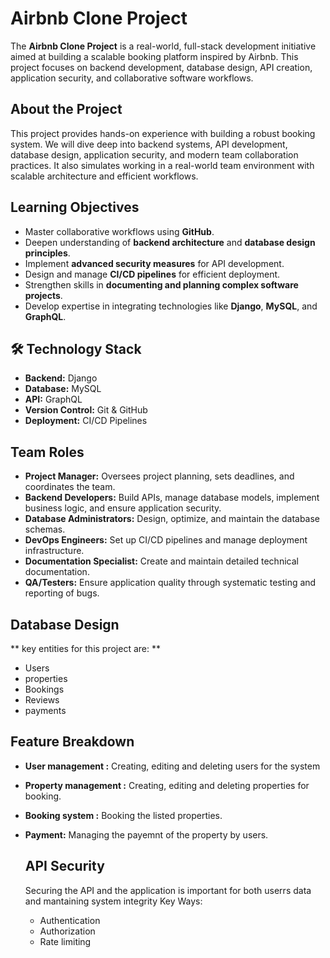 #  Airbnb Clone Project

The **Airbnb Clone Project** is a real-world, full-stack development initiative aimed at building a scalable booking platform inspired by Airbnb. This project focuses on backend development, database design, API creation, application security, and collaborative software workflows.



##  About the Project

This project provides hands-on experience with building a robust booking system. We will dive deep into backend systems, API development, database design, application security, and modern team collaboration practices. It also simulates working in a real-world team environment with scalable architecture and efficient workflows.



##  Learning Objectives

- Master collaborative workflows using **GitHub**.
-  Deepen understanding of **backend architecture** and **database design principles**.
-  Implement **advanced security measures** for API development.
-  Design and manage **CI/CD pipelines** for efficient deployment.
-  Strengthen skills in **documenting and planning complex software projects**.
-  Develop expertise in integrating technologies like **Django**, **MySQL**, and **GraphQL**.


## 🛠 Technology Stack

- **Backend:** Django 
- **Database:** MySQL
- **API:** GraphQL
- **Version Control:** Git & GitHub
- **Deployment:** CI/CD Pipelines


##  Team Roles

- **Project Manager:** Oversees project planning, sets deadlines, and coordinates the team.
- **Backend Developers:** Build APIs, manage database models, implement business logic, and ensure application security.
- **Database Administrators:** Design, optimize, and maintain the database schemas.
- **DevOps Engineers:** Set up CI/CD pipelines and manage deployment infrastructure.
- **Documentation Specialist:** Create and maintain detailed technical documentation.
- **QA/Testers:** Ensure application quality through systematic testing and reporting of bugs.

## Database Design
** key entities for this project are: **
- Users
- properties
- Bookings
- Reviews
- payments

## Feature Breakdown
- **User management :** Creating, editing and deleting users for the system
- **Property management :** Creating, editing and deleting properties for booking.
- **Booking system :** Booking the listed properties.
- **Payment:** Managing the payemnt of the property by users.

  ## API Security
  Securing the API and the application is important for both userrs data and mantaining system integrity
  Key Ways:
  - Authentication
  - Authorization
  - Rate limiting

